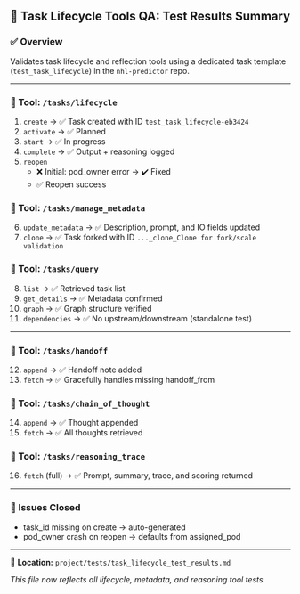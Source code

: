 ## 🔁 Task Lifecycle Tools QA: Test Results Summary

### ✅ Overview
Validates task lifecycle and reflection tools using a dedicated task template (`test_task_lifecycle`) in the `nhl-predictor` repo.

---

### 📂 Tool: `/tasks/lifecycle`
1. `create` → ✅ Task created with ID `test_task_lifecycle-eb3424`
2. `activate` → ✅ Planned
3. `start` → ✅ In progress
4. `complete` → ✅ Output + reasoning logged
5. `reopen`
   - ❌ Initial: pod_owner error → ✔️ Fixed
   - ✅ Reopen success

### 📂 Tool: `/tasks/manage_metadata`
6. `update_metadata` → ✅ Description, prompt, and IO fields updated
7. `clone` → ✅ Task forked with ID `..._clone_Clone for fork/scale validation`

### 📂 Tool: `/tasks/query`
8. `list` → ✅ Retrieved task list
9. `get_details` → ✅ Metadata confirmed
10. `graph` → ✅ Graph structure verified
11. `dependencies` → ✅ No upstream/downstream (standalone test)

---

### 📂 Tool: `/tasks/handoff`
12. `append` → ✅ Handoff note added
13. `fetch` → ✅ Gracefully handles missing handoff_from

### 📂 Tool: `/tasks/chain_of_thought`
14. `append` → ✅ Thought appended
15. `fetch` → ✅ All thoughts retrieved

### 📂 Tool: `/tasks/reasoning_trace`
16. `fetch` (full) → ✅ Prompt, summary, trace, and scoring returned

---

### 📝 Issues Closed
- task_id missing on create → auto-generated
- pod_owner crash on reopen → defaults from assigned_pod

---

📁 **Location:** `project/tests/task_lifecycle_test_results.md`

_This file now reflects all lifecycle, metadata, and reasoning tool tests._